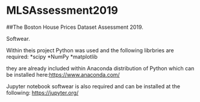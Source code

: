 # MLSAssessment2019

##The Boston House Prices Dataset Assessment 2019.

Softwear.

Within theis project Python was used and the following librbries are required:
   *scipy
   *NumPy
   *matplotlib

they are already included within Anaconda distribution of Python which can be installed here:https://www.anaconda.com/
   
Jupyter notebook softwear is also required and can be installed at the following: https://jupyter.org/

